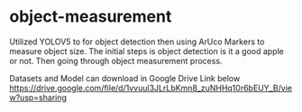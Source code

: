 # object-measurement
Utilized YOLOV5 to for object detection then using ArUco Markers to measure object size. The initial steps is object detection is it a good apple or not. Then going through object measurement process. 

Datasets and Model can download in Google Drive Link below
https://drive.google.com/file/d/1vvuul3JLrLbKmn8_zuNHHq10r6bEUY_B/view?usp=sharing
